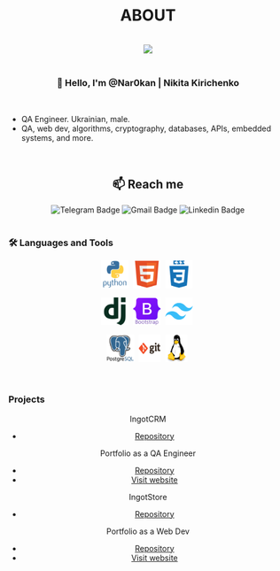 <h1 align="center">ABOUT</h1><br/>
<div id="header" align="center">
  <img src="https://media2.giphy.com/media/SHjOSDkKZ18qOHA5B5/giphy.gif?cid=ecf05e47aqibok6qgzftt6cgpjs14a6peck8mnqbpmf4bmmd&ep=v1_gifs_related&rid=giphy.gif&ct=s" width="100"/>
</div><br/>


<h3 align="center"> 👋 <strong> Hello, I'm @Nar0kan | Nikita Kirichenko </strong></h3>
<br/>
<ul>
  <li> QA Engineer. Ukrainian, male. </li>
  <li> QA, web dev, algorithms, cryptography, databases, APIs, embedded systems, and more.</li>
</ul>

<br>
<div id="badges" align="center">
  <h2>📫 Reach me</h2>
  <a href="https://t.me/Nar0kan" style="text-decoration:none">
    <img src="https://img.shields.io/badge/Telegram-@Nar0kan-blue?logo=telegram&logoColor=white&style=for-the-badge" alt="Telegram Badge"/>
  </a>
  <a href="mailto:nick.kirichenko.dev@gmail.com" style="text-decoration:none">
    <img src="https://img.shields.io/badge/Gmail-nick.kirichenko.dev@gmail.com-red?logo=gmail&logoColor=white&style=for-the-badge" alt="Gmail Badge"/>
  </a>
  <a href="https://www.linkedin.com/in/nikita-kirichenko-781062251/" style="text-decoration:none">
    <img src="https://img.shields.io/badge/Linkedin-Nikita_Kirichenko-lightblue?logo=linkedin&logoColor=white&style=for-the-badge" alt="Linkedin Badge"/>
  </a>
</div>
<br/>

### :hammer_and_wrench: Languages and Tools
<div align="center">
  <p>
    <img src="https://github.com/devicons/devicon/blob/master/icons/python/python-original-wordmark.svg" title="Python" alt="Python" width="50"/>&nbsp;
    <img src="https://github.com/devicons/devicon/blob/master/icons/html5/html5-original.svg" title="HTML5" alt="HTML" width="50" height="50"/>&nbsp;
    <img src="https://github.com/devicons/devicon/blob/master/icons/css3/css3-plain-wordmark.svg"  title="CSS3" alt="CSS" width="50" height="50"/>&nbsp;
  </p>
  <p>
    <img src="https://github.com/devicons/devicon/blob/master/icons/django/django-plain.svg" title="Django" alt="Django" width="50" height="50"/>&nbsp;
    <img src="https://github.com/devicons/devicon/blob/master/icons/bootstrap/bootstrap-original-wordmark.svg" title="Bootstrap" alt="Bootstrap" width="50" height="50"/>&nbsp;
    <img src="https://github.com/devicons/devicon/blob/master/icons/tailwindcss/tailwindcss-original.svg" title="TailwindCSS" alt="TailwindCSS" width="50" height="50"/>&nbsp;
  </p>
  <p>
    <img src="https://github.com/devicons/devicon/blob/master/icons/postgresql/postgresql-original-wordmark.svg" title="PostgreSQL"  alt="PostgreSQL" width="50" height="50"/>&nbsp;
    <img src="https://github.com/devicons/devicon/blob/master/icons/git/git-original-wordmark.svg" title="Git" alt="Git" width="40" height="50"/>&nbsp;
    <img src="https://github.com/devicons/devicon/blob/master/icons/linux/linux-original.svg" title="Linux" alt="Linux" width="40" height="50"/>&nbsp;
  </p>
</div>
<br/>

### Projects
<div id="projects" align="center" style="justify-content:space-evenly">
  <div>
    IngotCRM
  </div>
    <ul>
      <li><a href="https://github.com/Nar0kan/IngotCRM" target="_blank">Repository</a></li>
    </ul>
  
  <div>
    Portfolio as a QA Engineer
  </div>
    <ul>
      <li><a href="https://github.com/Nar0kan/qa-portfolio/" target="_blank">Repository</a></li>
      <li><a href="https://nar0kan.github.io/qa-portfolio/" target="_blank">Visit website</a></li>
    </ul>
  
  <div>
    IngotStore
  </div>
    <ul>
      <li><a href="https://github.com/Nar0kan/Ingot-Store" target="_blank">Repository</a></li>
    </ul>
  
  <div>
    Portfolio as a Web Dev
  </div>
    <ul>
      <li><a href="https://github.com/Nar0kan/Final-Project" target="_blank">Repository</a></li>
      <li><a href="https://nar0kan.github.io/Final-Project/about.html" target="_blank">Visit website</a></li>
    </ul>
</div>

<!---
Nar0kan/Nar0kan is a ✨ special ✨ repository because its `README.md` (this file) appears on your GitHub profile.
You can click the Preview link to take a look at your changes.
--->
